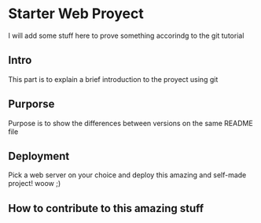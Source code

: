 # Starter Web Proyect

I will add some stuff here to prove something accorindg to the git tutorial

## Intro

This part is to explain a brief introduction to the proyect using git

## Purporse

Purpose is to show the differences between versions on the same README file

## Deployment

Pick a web server on your choice and deploy this amazing and self-made project! woow ;)

## How to contribute to this amazing stuff